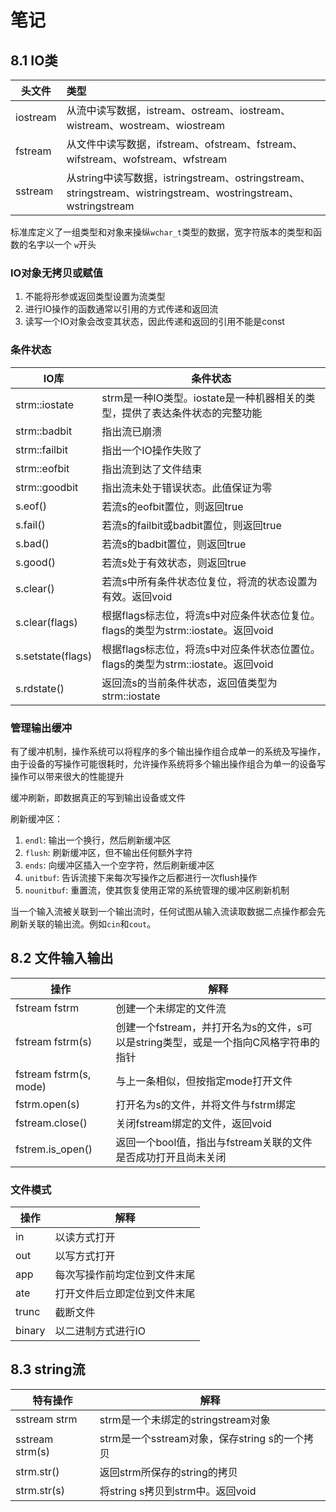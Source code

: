 # 笔记

## 8.1 IO类

| 头文件   | 类型                                                         |
| -------- | :----------------------------------------------------------- |
| iostream | 从流中读写数据，istream、ostream、iostream、wistream、wostream、wiostream |
| fstream  | 从文件中读写数据，ifstream、ofstream、fstream、wifstream、wofstream、wfstream |
| sstream  | 从string中读写数据，istringstream、ostringstream、stringstream、wistringstream、wostringstream、wstringstream |

标准库定义了一组类型和对象来操纵`wchar_t`类型的数据，宽字符版本的类型和函数的名字以一个 `w`开头

### IO对象无拷贝或赋值

1. 不能将形参或返回类型设置为流类型
2. 进行IO操作的函数通常以引用的方式传递和返回流
3. 读写一个IO对象会改变其状态，因此传递和返回的引用不能是const

### 条件状态

| IO库              | 条件状态                                                     |
| ----------------- | ------------------------------------------------------------ |
| strm::iostate     | strm是一种IO类型。iostate是一种机器相关的类型，提供了表达条件状态的完整功能 |
| strm::badbit      | 指出流已崩溃                                                 |
| strm::failbit     | 指出一个IO操作失败了                                         |
| strm::eofbit      | 指出流到达了文件结束                                         |
| strm::goodbit     | 指出流未处于错误状态。此值保证为零                           |
| s.eof()           | 若流s的eofbit置位，则返回true                                |
| s.fail()          | 若流s的failbit或badbit置位，则返回true                       |
| s.bad()           | 若流s的badbit置位，则返回true                                |
| s.good()          | 若流s处于有效状态，则返回true                                |
| s.clear()         | 若流s中所有条件状态位复位，将流的状态设置为有效。返回void    |
| s.clear(flags)    | 根据flags标志位，将流s中对应条件状态位复位。flags的类型为strm::iostate。返回void |
| s.setstate(flags) | 根据flags标志位，将流s中对应条件状态位置位。flags的类型为strm::iostate。返回void |
| s.rdstate()       | 返回流s的当前条件状态，返回值类型为strm::iostate             |

### 管理输出缓冲

有了缓冲机制，操作系统可以将程序的多个输出操作组合成单一的系统及写操作，由于设备的写操作可能很耗时，允许操作系统将多个输出操作组合为单一的设备写操作可以带来很大的性能提升

缓冲刷新，即数据真正的写到输出设备或文件

刷新缓冲区：

1. `endl`: 输出一个换行，然后刷新缓冲区
2. `flush`: 刷新缓冲区，但不输出任何额外字符
3. `ends`: 向缓冲区插入一个空字符，然后刷新缓冲区
4. `unitbuf`: 告诉流接下来每次写操作之后都进行一次flush操作
5. `nounitbuf`: 重置流，使其恢复使用正常的系统管理的缓冲区刷新机制

当一个输入流被关联到一个输出流时，任何试图从输入流读取数据二点操作都会先刷新关联的输出流。例如`cin`和`cout`。

## 8.2 文件输入输出

| 操作                   | 解释                                                         |
| ---------------------- | ------------------------------------------------------------ |
| fstream fstrm          | 创建一个未绑定的文件流                                       |
| fstream fstrm(s)       | 创建一个fstream，并打开名为s的文件，s可以是string类型，或是一个指向C风格字符串的指针 |
| fstream fstrm(s, mode) | 与上一条相似，但按指定mode打开文件                           |
| fstrm.open(s)          | 打开名为s的文件，并将文件与fstrm绑定                         |
| fstream.close()        | 关闭fstream绑定的文件，返回void                              |
| fstrem.is_open()       | 返回一个bool值，指出与fstream关联的文件是否成功打开且尚未关闭 |



### 文件模式

| 操作   | 解释                         |
| ------ | ---------------------------- |
| in     | 以读方式打开                 |
| out    | 以写方式打开                 |
| app    | 每次写操作前均定位到文件末尾 |
| ate    | 打开文件后立即定位到文件末尾 |
| trunc  | 截断文件                     |
| binary | 以二进制方式进行IO           |



## 8.3 string流

| 特有操作        | 解释                                          |
| --------------- | --------------------------------------------- |
| sstream strm    | strm是一个未绑定的stringstream对象            |
| sstream strm(s) | strm是一个sstream对象，保存string s的一个拷贝 |
| strm.str()      | 返回strm所保存的string的拷贝                  |
| strm.str(s)     | 将string s拷贝到strm中。返回void              |



